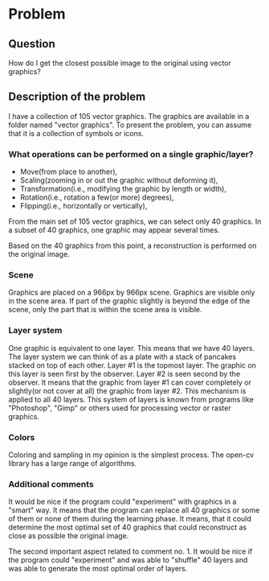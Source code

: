 # Problem

## Question

How do I get the closest possible image to the original using vector graphics?

## Description of the problem

I have a collection of 105 vector graphics. The graphics are available in a folder named "vector graphics". To present the problem, you can assume that it is a collection of symbols or icons.

### What operations can be performed on a single graphic/layer?

- Move(from place to another),
- Scaling(zooming in or out the graphic without deforming it),
- Transformation(i.e., modifying the graphic by length or width),
- Rotation(i.e., rotation a few(or more) degrees),
- Flipping(i.e., horizontally or vertically),

From the main set of 105 vector graphics, we can select only 40 graphics. In a subset of 40
graphics, one graphic may appear several times.

Based on the 40 graphics from this point, a reconstruction is performed on the original
image.

### Scene

Graphics are placed on a 966px by 966px scene. Graphics are visible only in the scene area. If part of the graphic slightly is beyond the edge of the scene, only the part that is within the scene area is visible.

### Layer system

One graphic is equivalent to one layer. This means that we have 40 layers. The layer system
we can think of as a plate with a stack of pancakes stacked on top of each other. 
Layer #1 is the topmost layer. The graphic on this layer is seen first by the observer. Layer #2 is seen second by the observer. It means that the graphic from layer #1 can cover completely or slightly(or not cover at all) the graphic from layer #2. This mechanism is applied to all 40 layers. This system of layers is known from programs like "Photoshop", "Gimp" or others used for processing vector or raster graphics.

### Colors

Coloring and sampling in my opinion is the simplest process. The open-cv library has a large
range of algorithms.

### Additional comments

It would be nice if the program could "experiment" with graphics in a "smart" way. It means that the program can replace all 40 graphics or some of them or none of them during the learning phase. It means, that it could determine the most optimal set of 40 graphics that could reconstruct as close as possible the original image.

The second important aspect related to comment no. 1. It would be nice if the program could "experiment" and was able to "shuffle" 40 layers and was able to generate the most optimal order of layers.